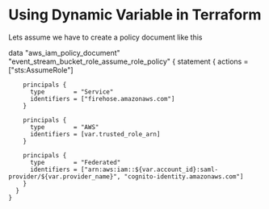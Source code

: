 # Using Dynamic Variable in Terraform
Lets assume we have to create a policy document like this 

data "aws_iam_policy_document" "event_stream_bucket_role_assume_role_policy" 
 {
    statement {
        actions = ["sts:AssumeRole"]
    
        principals {
          type        = "Service"
          identifiers = ["firehose.amazonaws.com"]
        }
    
        principals {
          type        = "AWS"
          identifiers = [var.trusted_role_arn]
        }
    
        principals {
          type        = "Federated"
          identifiers = ["arn:aws:iam::${var.account_id}:saml-provider/${var.provider_name}", "cognito-identity.amazonaws.com"]
        }
      }
    }
